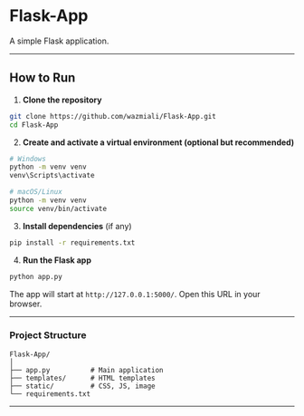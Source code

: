 # Flask-App

A simple Flask application.

---

## How to Run

1. **Clone the repository**

```bash
git clone https://github.com/wazmiali/Flask-App.git
cd Flask-App
```

2. **Create and activate a virtual environment (optional but recommended)**

```bash
# Windows
python -m venv venv
venv\Scripts\activate

# macOS/Linux
python -m venv venv
source venv/bin/activate
```

3. **Install dependencies** (if any)

```bash
pip install -r requirements.txt
```

4. **Run the Flask app**

```bash
python app.py
```

The app will start at `http://127.0.0.1:5000/`. Open this URL in your browser.

---

### Project Structure

```
Flask-App/
│
├── app.py          # Main application
├── templates/      # HTML templates
├── static/         # CSS, JS, image
└── requirements.txt
```

---
